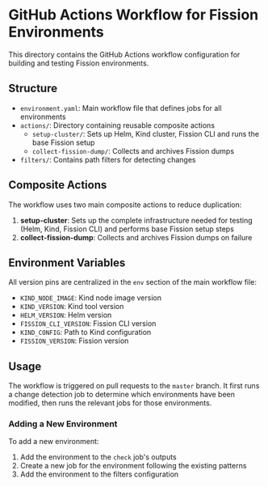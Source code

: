 # GitHub Actions Workflow for Fission Environments

This directory contains the GitHub Actions workflow configuration for building and testing Fission environments.

## Structure

- `environment.yaml`: Main workflow file that defines jobs for all environments
- `actions/`: Directory containing reusable composite actions
  - `setup-cluster/`: Sets up Helm, Kind cluster, Fission CLI and runs the base Fission setup
  - `collect-fission-dump/`: Collects and archives Fission dumps
- `filters/`: Contains path filters for detecting changes

## Composite Actions

The workflow uses two main composite actions to reduce duplication:

1. **setup-cluster**: Sets up the complete infrastructure needed for testing (Helm, Kind, Fission CLI) and performs base Fission setup steps
2. **collect-fission-dump**: Collects and archives Fission dumps on failure

## Environment Variables

All version pins are centralized in the `env` section of the main workflow file:

- `KIND_NODE_IMAGE`: Kind node image version
- `KIND_VERSION`: Kind tool version
- `HELM_VERSION`: Helm version
- `FISSION_CLI_VERSION`: Fission CLI version
- `KIND_CONFIG`: Path to Kind configuration
- `FISSION_VERSION`: Fission version

## Usage

The workflow is triggered on pull requests to the `master` branch. It first runs a change detection job to determine which environments have been modified, then runs the relevant jobs for those environments.

### Adding a New Environment

To add a new environment:

1. Add the environment to the `check` job's outputs
2. Create a new job for the environment following the existing patterns
3. Add the environment to the filters configuration
